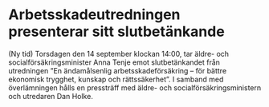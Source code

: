 # Arbetsskadeutredningen presenterar sitt slutbetänkande

(Ny tid) Torsdagen den 14 september klockan 14:00, tar äldre- och socialförsäkringsminister Anna Tenje emot slutbetänkandet från utredningen ”En ändamålsenlig arbetsskadeförsäkring – för bättre ekonomisk trygghet, kunskap och rättssäkerhet”.
I samband med överlämningen hålls en pressträff med äldre- och socialförsäkringsministern och utredaren Dan Holke.
